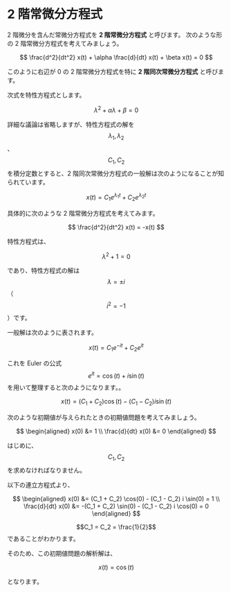 # 2 階常微分方程式

2 階微分を含んだ常微分方程式を **2 階常微分方程式** と呼びます。
次のような形の 2 階常微分方程式を考えてみましょう。

$$
\frac{d^2}{dt^2} x(t) + \alpha \frac{d}{dt} x(t) + \beta x(t) = 0
$$

このように右辺が 0 の 2 階常微分方程式を特に **2 階同次常微分方程式** と呼びます。

次式を特性方程式とします。

$$
\lambda^2 + \alpha \lambda + \beta = 0
$$

詳細な議論は省略しますが、特性方程式の解を $$\lambda_1, \lambda_2$$ 、$$C_1, C_2$$ を積分定数とすると、2 階同次常微分方程式の一般解は次のようになることが知られています。

$$
x(t) = C_1 e^{\lambda_1 t} + C_2 e^{\lambda_2 t}
$$

具体的に次のような 2 階常微分方程式を考えてみます。

$$
\frac{d^2}{dt^2} x(t) = -x(t)
$$

特性方程式は、

$$
\lambda^2 + 1 = 0
$$

であり、特性方程式の解は $$\lambda = \pm i$$（$$i^2 = -1$$）です。

一般解は次のように表されます。

$$
x(t) = C_1 e^{-i t} + C_2 e^{i t}
$$

これを Euler の公式 $$e^{i t} = \cos(t) + i \sin(t)$$ を用いて整理すると次のようになります。。

$$
x(t) = (C_1 + C_2) \cos(t) - (C_1 - C_2) i \sin(t)
$$

次のような初期値が与えられたときの初期値問題を考えてみましょう。

$$
\begin{aligned}
x(0) &= 1 \\
\frac{d}{dt} x(0) &= 0
\end{aligned}
$$

はじめに、$$C_1, C_2$$ を求めなければなりません。

以下の連立方程式より、

$$
\begin{aligned}
x(0) &= (C_1 + C_2) \cos(0) - (C_1 - C_2) i \sin(0) = 1 \\
\frac{d}{dt} x(0) &= -(C_1 + C_2) \sin(0) - (C_1 - C_2) i \cos(0) = 0
\end{aligned}
$$

$$C_1 = C_2 = \frac{1}{2}$$ であることがわかります。

そのため、この初期値問題の解析解は、

$$
x(t) = \cos(t)
$$

となります。
